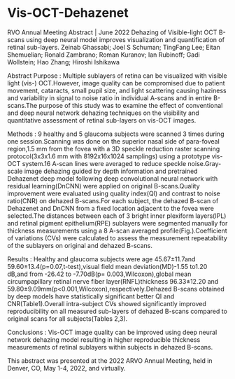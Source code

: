 # Vis-OCT-Dehazenet

RVO Annual Meeting Abstract  |   June 2022
Dehazing of Visible-light OCT B-scans using deep neural model improves visualization and quantification of retinal sub-layers.
Zeinab Ghassabi; Joel S Schuman; TingFang Lee; Eitan Shemuelian; Ronald Zambrano; Roman Kuranov; Ian Rubinoff; Gadi Wollstein; Hao Zhang; Hiroshi Ishikawa

Abstract
Purpose : Multiple sublayers of retina can be visualized with visible light (vis-) OCT.However, image quality can be compromised due to patient movement, cataracts, small pupil size, and light scattering causing haziness and variability in signal to noise ratio in individual A-scans and in entire B-scans.The purpose of this study was to examine the effect of conventional and deep neural network dehazing techniques on the visibility and quantitative assessment of retinal sub-layers on vis-OCT images.

Methods : 9 healthy and 5 glaucoma subjects were scanned 3 times during one session.Scanning was done on the superior nasal side of para-foveal region,1.5 mm from the fovea with a 3D speckle reduction raster scanning protocol(3x3x1.6 mm with 8192x16x1024 samplings) using a prototype vis-OCT system.16 A-scan lines were averaged to reduce speckle noise.Gray-scale image dehazing guided by depth information and pretrained Dehazenet deep model following deep convolutional neural network with residual learning(DnCNN) were applied on original B-scans.Quality improvement were evaluated using quality index(QI) and contrast to noise ratio(CNR) on dehazed B-scans.For each subject, the dehazed B-scan of Dehazenet and DnCNN from a fixed location adjacent to the fovea were selected.The distances between each of 3 bright inner plexiform layers(IPL) and retinal pigment epithelium(RPE) sublayers were segmented manually for thickness measurements using a 8 A-scan averaged profile(Fig.).Coefficient of variations (CVs) were calculated to assess the measurement repeatability of the sublayers on original and dehazed B-scans.

Results : Healthy and glaucoma subjects were age 45.67±11.7and 59.60±13.4(p=0.07,t-test),visual field mean deviation(MD)-1.55 to1.20 dB,and from -26.42 to -7.70dB(p= 0.003,Wilcoxon),global mean circumpapillary retinal nerve fiber layer(RNFL)thickness 96.33±12.20 and 59.80±9.09mm(p<0.001,Wilcoxon),respectively.Dehazed B-scans obtained by deep models have statistically significant better QI and CNR(Table1).Overall intra-subject CVs showed significantly improved reproducibility on all measured sub-layers of dehazed B-scans compared to original scans for all subjects(Tables 2,3).

Conclusions : Vis-OCT image quality can be improved using deep neural network dehazing model resulting in higher reproducible thickness measurements of retinal sublayers within subjects in dehazed B-scans.

This abstract was presented at the 2022 ARVO Annual Meeting, held in Denver, CO, May 1-4, 2022, and virtually.
